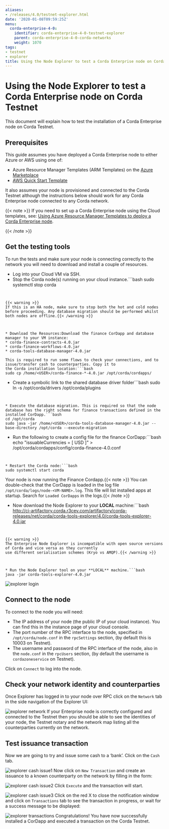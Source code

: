 ```yaml
---
aliases:
- /releases/4.0/testnet-explorer.html
date: '2020-01-08T09:59:25Z'
menu:
  corda-enterprise-4-0:
    identifier: corda-enterprise-4-0-testnet-explorer
    parent: corda-enterprise-4-0-corda-networks
    weight: 1070
tags:
- testnet
- explorer
title: Using the Node Explorer to test a Corda Enterprise node on Corda Testnet
---
```



# Using the Node Explorer to test a Corda Enterprise node on Corda Testnet

This document will explain how to test the installation of a Corda Enterprise node on Corda Testnet.


## Prerequisites

This guide assumes you have deployed a Corda Enterprise node to either Azure or AWS using one of:


* Azure Resource Manager Templates (ARM Templates) on the [Azure Marketplace](https://portal.azure.com/#blade/Microsoft_Azure_Marketplace/GalleryFeaturedMenuItemBlade/selectedMenuItemId/Blockchain_MP/resetMenuId/)
* [AWS Quick Start Template](https://aws.amazon.com/quickstart/)



It also assumes your node is provisioned and connected to the Corda Testnet although the instructions below should work
for any Corda Enterprise node connected to any Corda network.

{{< note >}}
If you need to set up a Corda Enterprise node using the Cloud templates, see: [Using Azure Resource Manager Templates to deploy a Corda Enterprise node](azure-template-guide.md).

{{< /note >}}

## Get the testing tools

To run the tests and make sure your node is connecting correctly to the network you will need to download and install a
couple of resources.


* Log into your Cloud VM via SSH.
* Stop the Corda node(s) running on your cloud instance.```bash
sudo systemctl stop corda
```


{{< warning >}}
If this is an HA node, make sure to stop both the hot and cold nodes before proceeding. Any database migration should be performed whilst both nodes are offline.{{< /warning >}}



* Download the Resources:Download the finance CorDapp and database manager to your VM instance:
* corda-finance-contracts-4.0.jar
* corda-finance-workflows-4.0.jar
* corda-tools-database-manager-4.0.jar

This is required to run some flows to check your connections, and to issue/transfer cash to counterparties. Copy it to
the Corda installation location:```bash
sudo cp /home/<USER>/corda-finance-*-4.0.jar /opt/corda/cordapps/
```


* Create a symbolic link to the shared database driver folder```bash
sudo ln -s /opt/corda/drivers /opt/corda/plugins
```


* Execute the database migration. This is required so that the node database has the right schema for finance transactions defined in the installed CorDapp.```bash
cd /opt/corda
sudo java -jar /home/<USER>/corda-tools-database-manager-4.0.jar --base-directory /opt/corda --execute-migration
```


* Run the following to create a config file for the finance CorDapp:```bash
echo "issuableCurrencies = [ USD ]" > /opt/corda/cordapps/config/corda-finance-4.0.conf
```


* Restart the Corda node:```bash
sudo systemctl start corda
```

Your node is now running the Finance Cordapp.{{< note >}}
You can double-check that the CorDapp is loaded in the log file `/opt/corda/logs/node-<VM-NAME>.log`. This
file will list installed apps at startup. Search for `Loaded CorDapps` in the logs.{{< /note >}}

* Now download the Node Explorer to your **LOCAL** machine:```bash
http://ci-artifactory.corda.r3cev.com/artifactory/corda-releases/net/corda/corda-tools-explorer/4.0/corda-tools-explorer-4.0.jar
```


{{< warning >}}
The Enterprise Node Explorer is incompatible with open source versions of Corda and vice versa as they currently
use different serialisation schemes (Kryo vs AMQP).{{< /warning >}}



* Run the Node Explorer tool on your **LOCAL** machine.```bash
java -jar corda-tools-explorer-4.0.jar
```

![explorer login](/en/images/explorer-login.png "explorer login")



## Connect to the node

To connect to the node you will need:


* The IP address of your node (the public IP of your cloud instance). You can find this in the instance page of your cloud console.
* The port number of the RPC interface to the node, specified in `/opt/corda/node.conf` in the `rpcSettings` section,
(by default this is 10003 on Testnet).
* The username and password of the RPC interface of the node, also in the `node.conf` in the `rpcUsers` section,
(by default the username is `cordazoneservice` on Testnet).

Click on `Connect` to log into the node.


## Check your network identity and counterparties

Once Explorer has logged in to your node over RPC click on the `Network` tab in the side navigation of the Explorer UI:

![explorer network](/en/images/explorer-network.png "explorer network")
If your Enterprise node is correctly configured and connected to the Testnet then you should be able to see the identities of
your node, the Testnet notary and the network map listing all the counterparties currently on the network.


## Test issuance transaction

Now we are going to try and issue some cash to a ‘bank’. Click on the `Cash` tab.

![explorer cash issue1](/en/images/explorer-cash-issue1.png "explorer cash issue1")
Now click on `New Transaction` and create an issuance to a known counterparty on the network by filling in the form:

![explorer cash issue2](/en/images/explorer-cash-issue2.png "explorer cash issue2")
Click `Execute` and the transaction will start.

![explorer cash issue3](/en/images/explorer-cash-issue3.png "explorer cash issue3")
Click on the red X to close the notification window and click on `Transactions` tab to see the transaction in progress,
or wait for a success message to be displayed:

![explorer transactions](/en/images/explorer-transactions.png "explorer transactions")
Congratulations! You have now successfully installed a CorDapp and executed a transaction on the Corda Testnet.

